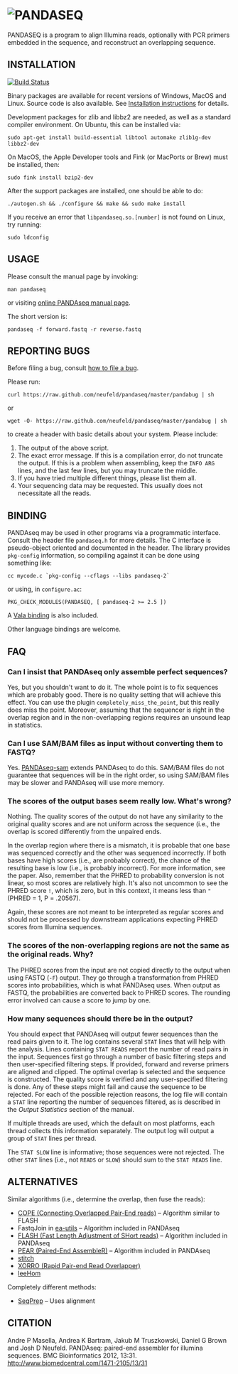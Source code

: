 ![PANDASEQ](https://rawgithub.com/neufeld/pandaseq/master/pandaseq.svg)
========

PANDASEQ is a program to align Illumina reads, optionally with PCR primers embedded in the sequence, and reconstruct an overlapping sequence.

INSTALLATION
------------

[![Build Status](https://travis-ci.org/neufeld/pandaseq.png?branch=master)](https://travis-ci.org/neufeld/pandaseq)  

Binary packages are available for recent versions of Windows, MacOS and Linux. Source code is also available. See [Installation instructions](https://github.com/neufeld/pandaseq/wiki/Installation) for details.

Development packages for zlib and libbz2 are needed, as well as a standard compiler environment. On Ubuntu, this can be installed via:

	sudo apt-get install build-essential libtool automake zlib1g-dev libbz2-dev

On MacOS, the Apple Developer tools and Fink (or MacPorts or Brew) must be installed, then:

	sudo fink install bzip2-dev

After the support packages are installed, one should be able to do:

	./autogen.sh && ./configure && make && sudo make install

If you receive an error that `libpandaseq.so.[number]` is not found on Linux, try running:

	sudo ldconfig

USAGE
-----

Please consult the manual page by invoking:

	man pandaseq

or visiting [online PANDAseq manual page](http://neufeldserver.uwaterloo.ca/~apmasell/pandaseq_man1.html).

The short version is:

	pandaseq -f forward.fastq -r reverse.fastq

REPORTING BUGS
--------------

Before filing a bug, consult [how to file a bug](https://github.com/neufeld/pandaseq/wiki/Filing-Bugs).

Please run:

	curl https://raw.github.com/neufeld/pandaseq/master/pandabug | sh

or

	wget -O- https://raw.github.com/neufeld/pandaseq/master/pandabug | sh

to create a header with basic details about your system. Please include:

1. The output of the above script.
2. The exact error message. If this is a compilation error, do not truncate the output. If this is a problem when assembling, keep the `INFO ARG` lines, and the last few lines, but you may truncate the middle.
3. If you have tried multiple different things, please list them all.
4. Your sequencing data may be requested. This usually does not necessitate all the reads.

BINDING
-------

PANDAseq may be used in other programs via a programmatic interface. Consult the header file `pandaseq.h` for more details. The C interface is pseudo-object oriented and documented in the header. The library provides `pkg-config` information, so compiling against it can be done using something like:

	cc mycode.c `pkg-config --cflags --libs pandaseq-2`

or using, in `configure.ac`:

	PKG_CHECK_MODULES(PANDASEQ, [ pandaseq-2 >= 2.5 ])

A [Vala binding](http://neufeldserver.uwaterloo.ca/~apmasell/pandaseq-vapi/) is also included.

Other language bindings are welcome.

FAQ
---

### Can I insist that PANDAseq only assemble perfect sequences?
Yes, but you shouldn't want to do it. The whole point is to fix sequences which are probably good. There is no quality setting that will achieve this effect. You can use the plugin `completely_miss_the_point`, but this really does miss the point. Moreover, assuming that the sequencer is right in the overlap region and in the non-overlapping regions requires an unsound leap in statistics.

### Can I use SAM/BAM files as input without converting them to FASTQ?
Yes. [PANDAseq-sam](https://github.com/neufeld/pandaseq-sam) extends PANDAseq to do this. SAM/BAM files do not guarantee that sequences will be in the right order, so using SAM/BAM files may be slower and PANDAseq will use more memory.

### The scores of the output bases seem really low. What's wrong?
Nothing. The quality scores of the output do not have any similarity to the original quality scores and are not uniform across the sequence (i.e., the overlap is scored differently from the unpaired ends.

In the overlap region where there is a mismatch, it is probable that one base was sequenced correctly and the other was sequenced incorrectly. If both bases have high scores (i.e., are probably correct), the chance of the resulting base is low (i.e., is probably incorrect). For more information, see the paper. Also, remember that the PHRED to probability conversion is not linear, so most scores are relatively high. It's also not uncommon to see the PHRED score `!`, which is zero, but in this context, it means less than `"` (PHRED = 1, P = .20567).

Again, these scores are not meant to be interpreted as regular scores and should not be processed by downstream applications expecting PHRED scores from Illumina sequences.

### The scores of the non-overlapping regions are not the same as the original reads. Why?
The PHRED scores from the input are not copied directly to the output when using FASTQ (`-F`) output. They go through a transformation from PHRED scores into probabilities, which is what PANDAseq uses. When output as FASTQ, the probabilities are converted back to PHRED scores. The rounding error involved can cause a score to jump by one.

### How many sequences should there be in the output?
You should expect that PANDAseq will output fewer sequences than the read pairs given to it. The log contains several `STAT` lines that will help with the analysis. Lines containing `STAT READS` report the number of read pairs in the input. Sequences first go through a number of basic filtering steps and then user-specified filtering steps. If provided, forward and reverse primers are aligned and clipped. The optimal overlap is selected and the sequence is constructed. The quality score is verified and any user-specified filtering is done. Any of these steps might fail and cause the sequence to be rejected. For each of the possible rejection reasons, the log file will contain a `STAT` line reporting the number of sequences filtered, as is described in the _Output Statistics_ section of the manual.

If multiple threads are used, which the default on most platforms, each thread collects this information separately. The output log will output a group of `STAT` lines per thread.

The `STAT SLOW` line is informative; those sequences were not rejected. The other `STAT` lines (i.e., not `READS` or `SLOW`) should sum to the `STAT READS` line.

ALTERNATIVES
------------

Similar algorithms (i.e., determine the overlap, then fuse the reads):
 - [COPE (Connecting Overlapped Pair-End reads)](http://sourceforge.net/projects/coperead/) – Algorithm similar to FLASH
 - FastqJoin in [ea-utils](https://code.google.com/p/ea-utils/wiki/FastqJoin) – Algorithm included in PANDAseq
 - [FLASH (Fast Length Adjustment of SHort reads)](http://ccb.jhu.edu/software/FLASH/) – Algorithm included in PANDAseq
 - [PEAR (Paired-End AssembleR)](http://www.exelixis-lab.org/pear) – Algorithm included in PANDAseq
 - [stitch](https://github.com/audy/stitch)
 - [XORRO (Rapid Pair-end Read Overlapper)](http://arxiv.org/pdf/1304.4620v1.pdf)
 - [leeHom](http://nar.oxfordjournals.org/content/42/18/e141.full)

Completely different methods:
 - [SeqPrep](https://github.com/jstjohn/SeqPrep/) – Uses alignment

CITATION
--------

Andre P Masella, Andrea K Bartram, Jakub M Truszkowski, Daniel G Brown and Josh D Neufeld. PANDAseq: paired-end assembler for illumina sequences. BMC Bioinformatics 2012, 13:31. <http://www.biomedcentral.com/1471-2105/13/31>

